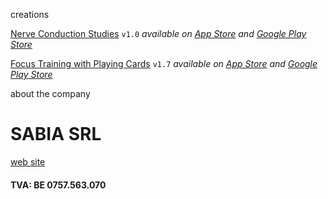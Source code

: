 

creations

[Nerve Conduction Studies](http://www.sabiasrl.com/apps/ncs) `v1.0` _available on [App Store](https://apps.apple.com/us/app/nerve-conduction-studies/id1589627405#?platform=iphone) and [Google Play Store](https://play.google.com/store/apps/details?id=com.sabiasrl.nerveconductionstudies)_

[Focus Training with Playing Cards](http://www.sabiasrl.com/apps/focus-training) `v1.7` _available on [App Store](https://apps.apple.com/be/app/focus-training-w-playing-cards/id1576114679#?platform=iphone) and [Google Play Store](https://play.google.com/store/apps/details?id=com.focustraining.app)_


about the company

# SABIA SRL
[web site](http://www.sabiasrl.com)

#### TVA: BE 0757.563.070 
